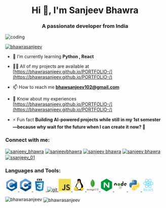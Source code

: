 
<h1 align="center">Hi 👋, I'm Sanjeev Bhawra</h1>
<h3 align="center">A passionate developer from India</h3>

<img aling="right" alt="coding" width="400" src="https://user-images.githubusercontent.com/55389276/140866485-8fb1c876-9a8f-4d6a-98dc-08c4981eaf70.gif">

<p align="left"> <a href="https://github.com/ryo-ma/github-profile-trophy"><img src="https://github-profile-trophy.vercel.app/?username=bhawrasanjeev" alt="bhawrasanjeev" /></a> </p>

- 🌱 I’m currently learning **Python , React**

- 👨‍💻 All of my projects are available at [https://bhawrasanjeev.github.io/PORTFOLIO-/](https://bhawrasanjeev.github.io/PORTFOLIO-/)

- 📫 How to reach me **bhawsanjeev102@gmail.com**

- 📄 Know about my experiences [https://bhawrasanjeev.github.io/PORTFOLIO-/](https://bhawrasanjeev.github.io/PORTFOLIO-/)

- ⚡ Fun fact **Building AI-powered projects while still in my 1st semester—because why wait for the future when I can create it now? 🚀**

<h3 align="left">Connect with me:</h3>
<p align="left">
<a href="https://twitter.com/sanjeev_bhawra" target="blank"><img align="center" src="https://raw.githubusercontent.com/rahuldkjain/github-profile-readme-generator/master/src/images/icons/Social/twitter.svg" alt="sanjeev_bhawra" height="30" width="40" /></a>
<a href="https://linkedin.com/in/sanjeevbhawra" target="blank"><img align="center" src="https://raw.githubusercontent.com/rahuldkjain/github-profile-readme-generator/master/src/images/icons/Social/linked-in-alt.svg" alt="sanjeevbhawra" height="30" width="40" /></a>
<a href="https://fb.com/sanjeev bhawra" target="blank"><img align="center" src="https://raw.githubusercontent.com/rahuldkjain/github-profile-readme-generator/master/src/images/icons/Social/facebook.svg" alt="sanjeev bhawra" height="30" width="40" /></a>
<a href="https://instagram.com/sanjeev bhawra" target="blank"><img align="center" src="https://raw.githubusercontent.com/rahuldkjain/github-profile-readme-generator/master/src/images/icons/Social/instagram.svg" alt="sanjeev bhawra" height="30" width="40" /></a>
<a href="https://www.codechef.com/users/ssanjeev_01" target="blank"><img align="center" src="https://cdn.jsdelivr.net/npm/simple-icons@3.1.0/icons/codechef.svg" alt="ssanjeev_01" height="30" width="40" /></a>
</p>

<h3 align="left">Languages and Tools:</h3>
<p align="left"> <a href="https://www.cprogramming.com/" target="_blank" rel="noreferrer"> <img src="https://raw.githubusercontent.com/devicons/devicon/master/icons/c/c-original.svg" alt="c" width="40" height="40"/> </a> <a href="https://www.w3schools.com/cpp/" target="_blank" rel="noreferrer"> <img src="https://raw.githubusercontent.com/devicons/devicon/master/icons/cplusplus/cplusplus-original.svg" alt="cplusplus" width="40" height="40"/> </a> <a href="https://www.w3schools.com/css/" target="_blank" rel="noreferrer"> <img src="https://raw.githubusercontent.com/devicons/devicon/master/icons/css3/css3-original-wordmark.svg" alt="css3" width="40" height="40"/> </a> <a href="https://git-scm.com/" target="_blank" rel="noreferrer"> <img src="https://www.vectorlogo.zone/logos/git-scm/git-scm-icon.svg" alt="git" width="40" height="40"/> </a> <a href="https://developer.mozilla.org/en-US/docs/Web/JavaScript" target="_blank" rel="noreferrer"> <img src="https://raw.githubusercontent.com/devicons/devicon/master/icons/javascript/javascript-original.svg" alt="javascript" width="40" height="40"/> </a> <a href="https://www.linux.org/" target="_blank" rel="noreferrer"> <img src="https://raw.githubusercontent.com/devicons/devicon/master/icons/linux/linux-original.svg" alt="linux" width="40" height="40"/> </a> <a href="https://www.mongodb.com/" target="_blank" rel="noreferrer"> <img src="https://raw.githubusercontent.com/devicons/devicon/master/icons/mongodb/mongodb-original-wordmark.svg" alt="mongodb" width="40" height="40"/> </a> <a href="https://www.nginx.com" target="_blank" rel="noreferrer"> <img src="https://raw.githubusercontent.com/devicons/devicon/master/icons/nginx/nginx-original.svg" alt="nginx" width="40" height="40"/> </a> <a href="https://nodejs.org" target="_blank" rel="noreferrer"> <img src="https://raw.githubusercontent.com/devicons/devicon/master/icons/nodejs/nodejs-original-wordmark.svg" alt="nodejs" width="40" height="40"/> </a> <a href="https://www.python.org" target="_blank" rel="noreferrer"> <img src="https://raw.githubusercontent.com/devicons/devicon/master/icons/python/python-original.svg" alt="python" width="40" height="40"/> </a> <a href="https://reactjs.org/" target="_blank" rel="noreferrer"> <img src="https://raw.githubusercontent.com/devicons/devicon/master/icons/react/react-original-wordmark.svg" alt="react" width="40" height="40"/> </a> </p>

<p><img align="left" src="https://github-readme-stats.vercel.app/api/top-langs?username=bhawrasanjeev&show_icons=true&locale=en&layout=compact" alt="bhawrasanjeev" /></p>

<p>&nbsp;<img align="center" src="https://github-readme-stats.vercel.app/api?username=bhawrasanjeev&show_icons=true&locale=en" alt="bhawrasanjeev" /></p>
